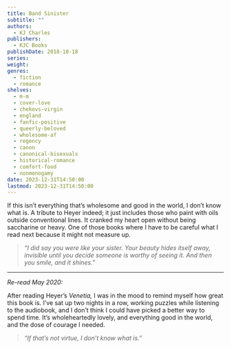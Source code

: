```yaml
---
title: Band Sinister
subtitle: ""
authors:
  - KJ Charles
publishers:
  - KJC Books
publishDate: 2018-10-18
series: 
weight: 
genres:
  - fiction
  - romance
shelves:
  - m-m
  - cover-love
  - chekovs-virgin
  - england
  - fanfic-positive
  - queerly-beloved
  - wholesome-af
  - regency
  - canon
  - canonical-bisexuals
  - historical-romance
  - comfort-food
  - nonmonogamy
date: 2023-12-31T14:50:00
lastmod: 2023-12-31T14:50:00
---
```

If this isn’t everything that’s wholesome and good in the world, I don’t know what is. A tribute to Heyer indeed; it just includes those who paint with oils outside conventional lines. It cranked my heart open without being saccharine or heavy. One of those books where I have to be careful what I read next because it might not measure up.

> _“I did say you were like your sister. Your beauty hides itself away, invisible until you decide someone is worthy of seeing it. And then you smile, and it shines.”_

- - -

_Re-read May 2020:_

After reading Heyer’s *Venetia,* I was in the mood to remind myself how great this book is. I’ve sat up two nights in a row, working puzzles while listening to the audiobook, and I don’t think I could have picked a better way to spend time. It’s wholeheartedly lovely, and everything good in the world, and the dose of courage I needed.

> _“If that’s not virtue, I don’t know what is.”_